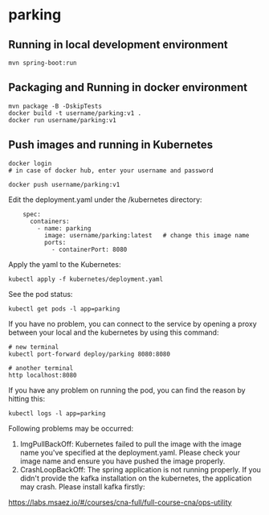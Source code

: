 # parking

## Running in local development environment

```
mvn spring-boot:run
```

## Packaging and Running in docker environment

```
mvn package -B -DskipTests
docker build -t username/parking:v1 .
docker run username/parking:v1
```

## Push images and running in Kubernetes

```
docker login 
# in case of docker hub, enter your username and password

docker push username/parking:v1
```

Edit the deployment.yaml under the /kubernetes directory:
```
    spec:
      containers:
        - name: parking
          image: username/parking:latest   # change this image name
          ports:
            - containerPort: 8080

```

Apply the yaml to the Kubernetes:
```
kubectl apply -f kubernetes/deployment.yaml
```

See the pod status:
```
kubectl get pods -l app=parking
```

If you have no problem, you can connect to the service by opening a proxy between your local and the kubernetes by using this command:
```
# new terminal
kubectl port-forward deploy/parking 8080:8080

# another terminal
http localhost:8080
```

If you have any problem on running the pod, you can find the reason by hitting this:
```
kubectl logs -l app=parking
```

Following problems may be occurred:

1. ImgPullBackOff:  Kubernetes failed to pull the image with the image name you've specified at the deployment.yaml. Please check your image name and ensure you have pushed the image properly.
1. CrashLoopBackOff: The spring application is not running properly. If you didn't provide the kafka installation on the kubernetes, the application may crash. Please install kafka firstly:

https://labs.msaez.io/#/courses/cna-full/full-course-cna/ops-utility

